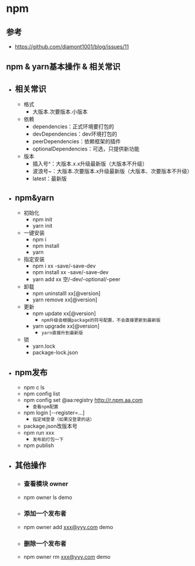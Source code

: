 # npm

## 参考
  -  https://github.com/diamont1001/blog/issues/11

## npm & yarn基本操作 & 相关常识
  - ## 相关常识
    - 格式
      - 大版本.次要版本.小版本
    - 依赖
      - dependencies：正式环境要打包的
      - devDependencies：dev环境打包的
      - peerDependencies：依赖框架的插件
      - optionalDependencies：可选，只提供新功能
    - 版本
      - 插入号^：大版本.x.x升级最新版（大版本不升级）
      - 波浪号~：大版本.次要版本.x升级最新版（大版本、次要版本不升级）
      - latest：最新版
  - ## npm&yarn
    - 初始化
      - npm init
      - yarn init
    - 一键安装
      - npm i
      - npm install
      - yarn
    - 指定安装
      - npm i xx -save/-save-dev
      - npm install xx -save/-save-dev
      - yarn add xx 空/-dev/-optional/-peer
    - 卸载
      - npm uninstalll xx[@version]
      - yarn remove xx[@version]
    - 更新
      - npm update xx[@version]
        - `npm升级会根据package的符号配置，不会直接更新到最新版`
      - yarn upgrade xx[@version]
        - `yarn直接升到最新版`
    - 锁
      - yarn.lock
      - package-lock.json
  - ## npm发布
    - npm c ls
    - npm config list
    - npm config set @aa:registry http://r.npm.aa.com
      - `查看npm配置`
    - npm login [--register=...]
      - `指定域登录（如果没登录的话）`
    - package.json改版本号
    - npm run xxx
      - `发布前打包一下`
    - npm publish
  - ## 其他操作
    - ### 查看模块 owner
    - npm owner ls demo
    - ### 添加一个发布者
    - npm owner add xxx@yyy.com demo

    - ### 删除一个发布者
    - npm owner rm xxx@yyy.com demo
